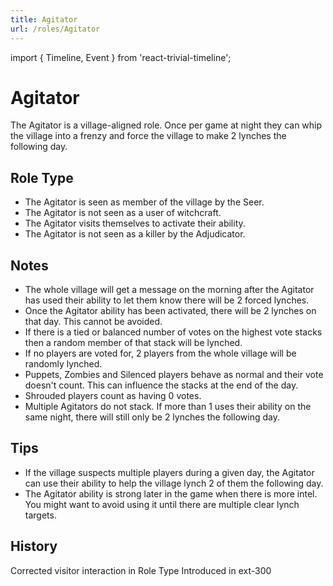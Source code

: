 ```yaml
---
title: Agitator
url: /roles/Agitator
---
```


import { Timeline, Event } from 'react-trivial-timeline';

# Agitator

The Agitator is a village-aligned role. Once per game at night they can whip the village into a frenzy and force the village to make 2 lynches the following day.

## Role Type

- The Agitator is seen as member of the village by the Seer.
- The Agitator is not seen as a user of witchcraft.
- The Agitator visits themselves to activate their ability.
- The Agitator is not seen as a killer by the Adjudicator.

## Notes

- The whole village will get a message on the morning after the Agitator has used their ability to let them know there will be 2 forced lynches.
- Once the Agitator ability has been activated, there will be 2 lynches on that day. This cannot be avoided.
- If there is a tied or balanced number of votes on the highest vote stacks then a random member of that stack will be lynched.
- If no players are voted for, 2 players from the whole village will be randomly lynched.
- Puppets, Zombies and Silenced players behave as normal and their vote doesn't count. This can influence the stacks at the end of the day.
- Shrouded players count as having 0 votes.
- Multiple Agitators do not stack. If more than 1 uses their ability on the same night, there will still only be 2 lynches the following day.

## Tips

- If the village suspects multiple players during a given day, the Agitator can use their ability to help the village lynch 2 of them the following day.
- The Agitator ability is strong later in the game when there is more intel. You might want to avoid using it until there are multiple clear lynch targets.

## History

<Timeline lineColor="white">
  <Event interval="2019-12-03">
    Corrected visitor interaction in Role Type
  </Event>
  <Event interval="2019-01-01">Introduced in ext-300</Event>
</Timeline>
